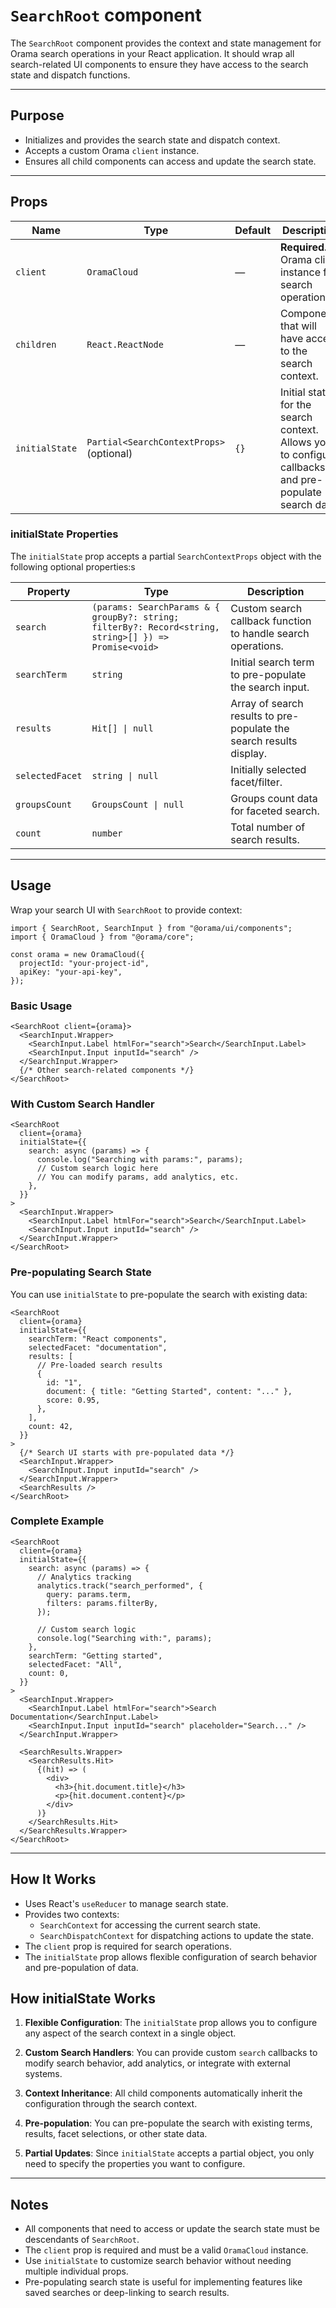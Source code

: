 # `SearchRoot` component

The `SearchRoot` component provides the context and state management for Orama search operations in your React application. It should wrap all search-related UI components to ensure they have access to the search state and dispatch functions.

---

## Purpose

- Initializes and provides the search state and dispatch context.
- Accepts a custom Orama `client` instance.
- Ensures all child components can access and update the search state.

---

## Props

| Name           | Type                                     | Default | Description                                                                                           |
| -------------- | ---------------------------------------- | ------- | ----------------------------------------------------------------------------------------------------- |
| `client`       | `OramaCloud`                             | —       | **Required.** Orama client instance for search operations.                                            |
| `children`     | `React.ReactNode`                        | —       | Components that will have access to the search context.                                               |
| `initialState` | `Partial<SearchContextProps>` (optional) | `{}`    | Initial state for the search context. Allows you to configure callbacks and pre-populate search data. |

### initialState Properties

The `initialState` prop accepts a partial `SearchContextProps` object with the following optional properties:s

| Property        | Type                                                                                                  | Description                                                         |
| --------------- | ----------------------------------------------------------------------------------------------------- | ------------------------------------------------------------------- |
| `search`        | `(params: SearchParams & { groupBy?: string; filterBy?: Record<string, string>[] }) => Promise<void>` | Custom search callback function to handle search operations.        |
| `searchTerm`    | `string`                                                                                              | Initial search term to pre-populate the search input.               |
| `results`       | `Hit[] \| null`                                                                                       | Array of search results to pre-populate the search results display. |
| `selectedFacet` | `string \| null`                                                                                      | Initially selected facet/filter.                                    |
| `groupsCount`   | `GroupsCount \| null`                                                                                 | Groups count data for faceted search.                               |
| `count`         | `number`                                                                                              | Total number of search results.                                     |

---

## Usage

Wrap your search UI with `SearchRoot` to provide context:

```tsx
import { SearchRoot, SearchInput } from "@orama/ui/components";
import { OramaCloud } from "@orama/core";

const orama = new OramaCloud({
  projectId: "your-project-id",
  apiKey: "your-api-key",
});
```

### Basic Usage

```tsx
<SearchRoot client={orama}>
  <SearchInput.Wrapper>
    <SearchInput.Label htmlFor="search">Search</SearchInput.Label>
    <SearchInput.Input inputId="search" />
  </SearchInput.Wrapper>
  {/* Other search-related components */}
</SearchRoot>
```

### With Custom Search Handler

```tsx
<SearchRoot
  client={orama}
  initialState={{
    search: async (params) => {
      console.log("Searching with params:", params);
      // Custom search logic here
      // You can modify params, add analytics, etc.
    },
  }}
>
  <SearchInput.Wrapper>
    <SearchInput.Label htmlFor="search">Search</SearchInput.Label>
    <SearchInput.Input inputId="search" />
  </SearchInput.Wrapper>
</SearchRoot>
```

### Pre-populating Search State

You can use `initialState` to pre-populate the search with existing data:

```tsx
<SearchRoot
  client={orama}
  initialState={{
    searchTerm: "React components",
    selectedFacet: "documentation",
    results: [
      // Pre-loaded search results
      {
        id: "1",
        document: { title: "Getting Started", content: "..." },
        score: 0.95,
      },
    ],
    count: 42,
  }}
>
  {/* Search UI starts with pre-populated data */}
  <SearchInput.Wrapper>
    <SearchInput.Input inputId="search" />
  </SearchInput.Wrapper>
  <SearchResults />
</SearchRoot>
```

### Complete Example

```tsx
<SearchRoot
  client={orama}
  initialState={{
    search: async (params) => {
      // Analytics tracking
      analytics.track("search_performed", {
        query: params.term,
        filters: params.filterBy,
      });

      // Custom search logic
      console.log("Searching with:", params);
    },
    searchTerm: "Getting started",
    selectedFacet: "All",
    count: 0,
  }}
>
  <SearchInput.Wrapper>
    <SearchInput.Label htmlFor="search">Search Documentation</SearchInput.Label>
    <SearchInput.Input inputId="search" placeholder="Search..." />
  </SearchInput.Wrapper>

  <SearchResults.Wrapper>
    <SearchResults.Hit>
      {(hit) => (
        <div>
          <h3>{hit.document.title}</h3>
          <p>{hit.document.content}</p>
        </div>
      )}
    </SearchResults.Hit>
  </SearchResults.Wrapper>
</SearchRoot>
```

---

## How It Works

- Uses React's `useReducer` to manage search state.
- Provides two contexts:
  - `SearchContext` for accessing the current search state.
  - `SearchDispatchContext` for dispatching actions to update the state.
- The `client` prop is required for search operations.
- The `initialState` prop allows flexible configuration of search behavior and pre-population of data.

## How initialState Works

1. **Flexible Configuration**: The `initialState` prop allows you to configure any aspect of the search context in a single object.

2. **Custom Search Handlers**: You can provide custom `search` callbacks to modify search behavior, add analytics, or integrate with external systems.

3. **Context Inheritance**: All child components automatically inherit the configuration through the search context.

4. **Pre-population**: You can pre-populate the search with existing terms, results, facet selections, or other state data.

5. **Partial Updates**: Since `initialState` accepts a partial object, you only need to specify the properties you want to configure.

---

## Notes

- All components that need to access or update the search state must be descendants of `SearchRoot`.
- The `client` prop is required and must be a valid `OramaCloud` instance.
- Use `initialState` to customize search behavior without needing multiple individual props.
- Pre-populating search state is useful for implementing features like saved searches or deep-linking to search results.

